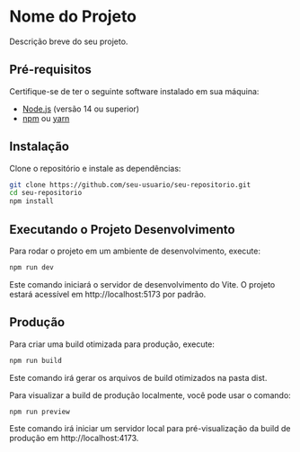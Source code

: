 # Nome do Projeto

Descrição breve do seu projeto.

## Pré-requisitos

Certifique-se de ter o seguinte software instalado em sua máquina:

- [Node.js](https://nodejs.org/) (versão 14 ou superior)
- [npm](https://www.npmjs.com/) ou [yarn](https://yarnpkg.com/)

## Instalação

Clone o repositório e instale as dependências:

```bash
git clone https://github.com/seu-usuario/seu-repositorio.git
cd seu-repositorio
npm install
````

## Executando o Projeto Desenvolvimento
Para rodar o projeto em um ambiente de desenvolvimento, execute:
```bash
npm run dev
```
Este comando iniciará o servidor de desenvolvimento do Vite. O projeto estará acessível em http://localhost:5173 por padrão.

## Produção
Para criar uma build otimizada para produção, execute:

```bash
npm run build
```
Este comando irá gerar os arquivos de build otimizados na pasta dist.

Para visualizar a build de produção localmente, você pode usar o comando:

```bash
npm run preview
```

Este comando irá iniciar um servidor local para pré-visualização da build de produção em http://localhost:4173.
